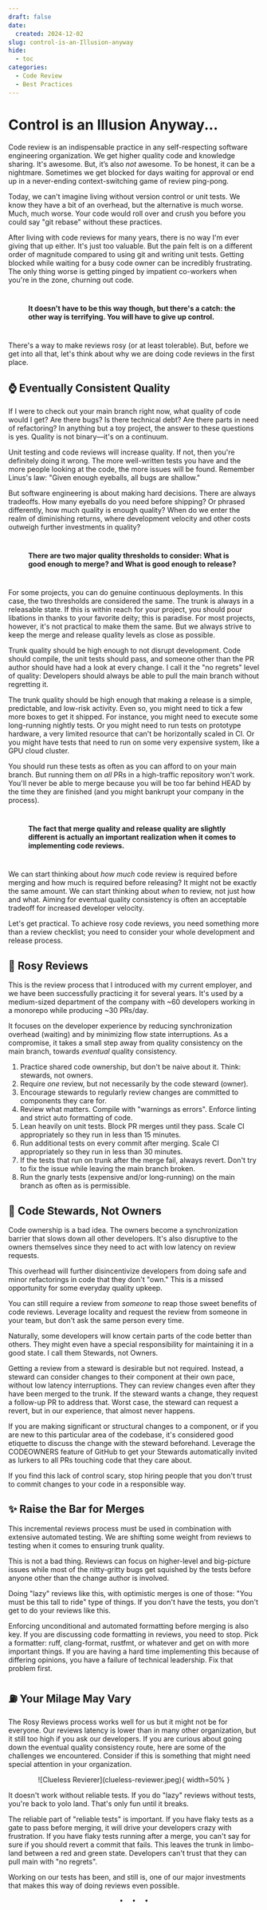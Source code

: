 ```yaml
---
draft: false
date:
  created: 2024-12-02
slug: control-is-an-Illusion-anyway
hide:
  - toc
categories:
  - Code Review
  - Best Practices
---
```


# Control is an Illusion Anyway...

Code review is an indispensable practice in any self-respecting software engineering organization. We get higher quality code and knowledge sharing. It's awesome. But, it’s also *not* awesome. To be honest, it can be a nightmare. Sometimes we get blocked for days waiting for approval or end up in a never-ending context-switching game of review ping-pong.

<!-- more -->

Today, we can't imagine living without version control or unit tests. We know they have a bit of an overhead, but the alternative is much worse. Much, much worse. Your code would roll over and crush you before you could say "git rebase" without these practices.

After living with code reviews for many years, there is no way I'm ever giving that up either. It's just too valuable. But the pain felt is on a different order of magnitude compared to using git and writing unit tests. Getting blocked while waiting for a busy code owner can be incredibly frustrating. The only thing worse is getting pinged by impatient co-workers when you're in the zone, churning out code.

#### <p style="margin: 30pt">It doesn't have to be this way though, but there's a catch: the other way is terrifying. You will have to give up control.</p>

There's a way to make reviews rosy (or at least tolerable). But, before we get into all that, let's think about why we are doing code reviews in the first place.

## :watch: Eventually Consistent Quality

If I were to check out your main branch right now, what quality of code would I get? Are there bugs? Is there technical debt? Are there parts in need of refactoring? In anything but a toy project, the answer to these questions is yes. Quality is not binary—it's on a continuum.

Unit testing and code reviews will increase quality. If not, then you're definitely doing it wrong. The more well-written tests you have and the more people looking at the code, the more issues will be found. Remember Linus's law: "Given enough eyeballs, all bugs are shallow."

But software engineering is about making hard decisions. There are always tradeoffs. How many eyeballs do you need before shipping? Or phrased differently, how much quality is enough quality? When do we enter the realm of diminishing returns, where development velocity and other costs outweigh further investments in quality?

#### <p style="margin: 30pt">There are two major quality thresholds to consider: What is good enough to merge? and What is good enough to release?</p>

For some projects, you can do genuine continuous deployments. In this case, the two thresholds are considered the same. The trunk is always in a releasable state. If this is within reach for your project, you should pour libations in thanks to your favorite deity; this is paradise. For most projects, however, it's not practical to make them the same. But we always strive to keep the merge and release quality levels as close as possible.

Trunk quality should be high enough to not disrupt development. Code should compile, the unit tests should pass, and someone other than the PR author should have had a look at every change. I call it the "no regrets" level of quality: Developers should always be able to pull the main branch without regretting it.

The trunk quality should be high enough that making a release is a simple, predictable, and low-risk activity. Even so, you might need to tick a few more boxes to get it shipped. For instance, you might need to execute some long-running nightly tests. Or you might need to run tests on prototype hardware, a very limited resource that can't be horizontally scaled in CI. Or you might have tests that need to run on some very expensive system, like a GPU cloud cluster.

You should run these tests as often as you can afford to on your main branch. But running them on *all* PRs in a high-traffic repository won't work. You'll never be able to merge because you will be too far behind HEAD by the time they are finished (and you might bankrupt your company in the process).

#### <p style="margin: 30pt">The fact that merge quality and release quality are slightly different is actually an important realization when it comes to implementing code reviews.</p>

We can start thinking about *how much* code review is required before merging and how much is required before releasing? It might not be exactly the same amount. We can start thinking about *when* to review, not just how and what. Aiming for eventual quality consistency is often an acceptable tradeoff for increased developer velocity.

Let's get practical. To achieve rosy code reviews, you need something more than a review checklist; you need to consider your whole development and release process.

## :rose: Rosy Reviews

This is the review process that I introduced with my current employer, and we have been successfully practicing it for several years. It's used by a medium-sized department of the company with ~60 developers working in a monorepo while producing ~30 PRs/day.

It focuses on the developer experience by reducing synchronization overhead (waiting) and by minimizing flow state interruptions. As a compromise, it takes a small step away from quality consistency on the main branch, towards *eventual* quality consistency.

1. Practice shared code ownership, but don't be naive about it. Think: stewards, not owners.
2. Require *one* review, but not necessarily by the code steward (owner).
3. Encourage stewards to regularly review changes are committed to components they care for.
4. Review what matters. Compile with "warnings as errors". Enforce linting and strict auto formatting of code.
5. Lean heavily on unit tests. Block PR merges until they pass. Scale CI appropriately so they run in less than 15 minutes.
6. Run additional tests on every commit after merging. Scale CI appropriately so they run in less than 30 minutes.
7. If the tests that run on trunk after the merge fail, always revert. Don't try to fix the issue while leaving the main branch broken.
8. Run the gnarly tests (expensive and/or long-running) on the main branch as often as is permissible.

## 🧙 Code Stewards, Not Owners

Code ownership is a bad idea. The owners become a synchronization barrier that slows down all other developers. It's also disruptive to the owners themselves since they need to act with low latency on review requests.

This overhead will further disincentivize developers from doing safe and minor refactorings in code that they don't "own." This is a missed opportunity for some everyday quality upkeep.

You can still require a review from *someone* to reap those sweet benefits of code reviews. Leverage locality and request the review from someone in your team, but don't ask the same person every time.

Naturally, some developers will know certain parts of the code better than others. They might even have a special responsibility for maintaining it in a good state. I call them Stewards, not Owners.

Getting a review from a steward is desirable but not required. Instead, a steward can consider changes to their component at their own pace, without low latency interruptions. They can review changes even after they have been merged to the trunk. If the steward wants a change, they request a follow-up PR to address that. Worst case, the steward can request a revert, but in our experience, that almost never happens.

If you are making significant or structural changes to a component, or if you are new to this particular area of the codebase, it's considered good etiquette to discuss the change with the steward beforehand. Leverage the CODEOWNERS feature of GitHub to get your Stewards automatically invited as lurkers to all PRs touching code that they care about.

If you find this lack of control scary, stop hiring people that you don't trust to commit changes to your code in a responsible way.

## :sparkles: Raise the Bar for Merges

This incremental reviews process must be used in combination with extensive automated testing. We are shifting some weight from reviews to testing when it comes to ensuring trunk quality.

This is not a bad thing. Reviews can focus on higher-level and big-picture issues while most of the nitty-gritty bugs get squished by the tests before anyone other than the change author is involved.

Doing "lazy" reviews like this, with optimistic merges is one of those: "You must be this tall to ride" type of things. If you don't have the tests, you don't get to do your reviews like this.

Enforcing unconditional and automated formatting before merging is also key. If you are discussing code formatting in reviews, you need to stop. Pick a formatter: ruff, clang-format, rustfmt, or whatever and get on with more important things. If you are having a hard time implementing this because of differing opinions, you have a failure of technical leadership. Fix that problem first.

## ⛽ Your Milage May Vary

The Rosy Reviews process works well for us but it might not be for everyone. Our reviews latency is lower than in many other organization, but it still too high if you ask our developers. If you are curious about going down the eventual quality consistency route, here are some of the challenges we encountered. Consider if this is something that might need special attention in your organization.

<center>![Clueless Revierer](clueless-reviewer.jpeg){ width=50% }</center>

It doesn't work without reliable tests. If you do "lazy" reviews without tests, you're back to yolo land. That's only fun until it breaks.

The reliable part of "reliable tests" is important. If you have flaky tests as a gate to pass before merging, it will drive your developers crazy with frustration. If you have flaky tests running after a merge, you can't say for sure if you should revert a commit that fails. This leaves the trunk in limbo-land between a red and green state. Developers can't trust that they can pull main with "no regrets".

Working on our tests has been, and still is, one of our major investments that makes this way of doing reviews even possible.

<pre><p style="text-align: center; margin-top: 0px; margin-bottom: 4pt;">•  •  •</p></pre>
